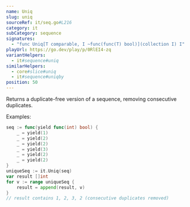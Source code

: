 ```yaml
---
name: Uniq
slug: uniq
sourceRef: it/seq.go#L216
category: it
subCategory: sequence
signatures:
  - "func Uniq[T comparable, I ~func(func(T) bool)](collection I) I"
playUrl: https://go.dev/play/p/0RlEI4-zq
variantHelpers:
  - it#sequence#uniq
similarHelpers:
  - core#slice#uniq
  - it#sequence#uniqby
position: 50
---
```


Returns a duplicate-free version of a sequence, removing consecutive duplicates.

Examples:

```go
seq := func(yield func(int) bool) {
    _ = yield(1)
    _ = yield(2)
    _ = yield(2)
    _ = yield(3)
    _ = yield(2)
    _ = yield(2)
}
uniqueSeq := it.Uniq(seq)
var result []int
for v := range uniqueSeq {
    result = append(result, v)
}
// result contains 1, 2, 3, 2 (consecutive duplicates removed)
```